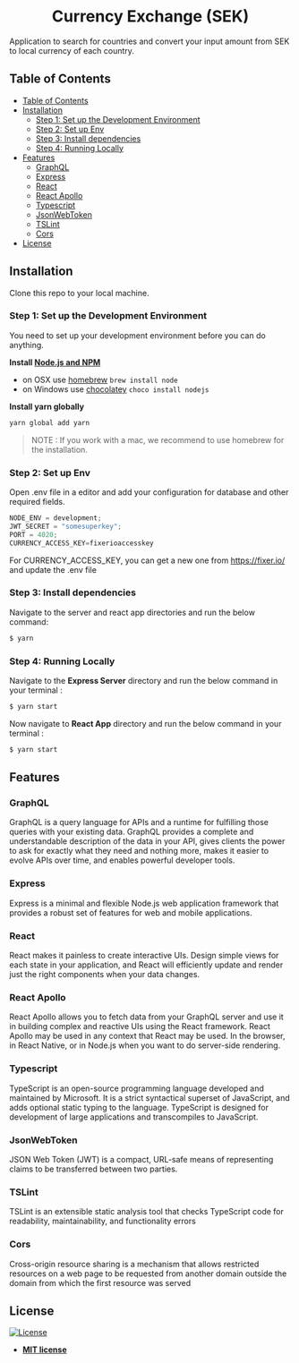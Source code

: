 <h1 align="center">Currency Exchange (SEK)</h1>
Application to search for countries and convert your input amount from SEK to local currency of each country.

## Table of Contents

- [Table of Contents](#table-of-contents)
- [Installation](#installation)
  - [Step 1: Set up the Development Environment](#step-1-set-up-the-development-environment)
  - [Step 2: Set up Env](#step-2-set-up-env)
  - [Step 3: Install dependencies](#step-3-install-dependencies)
  - [Step 4: Running Locally](#step-4-running-locally)
- [Features](#features)
  - [GraphQL](#graphql)
  - [Express](#express)
  - [React](#react)
  - [React Apollo](#react-apollo)
  - [Typescript](#typescript)
  - [JsonWebToken](#jsonwebtoken)
  - [TSLint](#tslint)
  - [Cors](#cors)
- [License](#license)

## Installation

Clone this repo to your local machine.

### Step 1: Set up the Development Environment

You need to set up your development environment before you can do anything.

**Install [Node.js and NPM](https://nodejs.org/en/download/)**

- on OSX use [homebrew](http://brew.sh) `brew install node`
- on Windows use [chocolatey](https://chocolatey.org/) `choco install nodejs`

**Install yarn globally**

```bash
yarn global add yarn
```

> NOTE : If you work with a mac, we recommend to use homebrew for the installation.

### Step 2: Set up Env

Open .env file in a editor and add your configuration for database and other required fields.

```ts
NODE_ENV = development;
JWT_SECRET = "somesuperkey";
PORT = 4020;
CURRENCY_ACCESS_KEY=fixerioaccesskey
```
For CURRENCY_ACCESS_KEY, you can get a new one from https://fixer.io/ and update the .env file

### Step 3: Install dependencies

Navigate to the server and react app directories and run the below command:

```bash
$ yarn
```

### Step 4: Running Locally

Navigate to the **Express Server** directory and run the below command in your terminal :

```bash
$ yarn start
```

Now navigate to **React App** directory and run the below command in your terminal :

```bash
$ yarn start
```

## Features

### GraphQL

GraphQL is a query language for APIs and a runtime for fulfilling those queries with your existing data. GraphQL provides a complete and understandable description of the data in your API, gives clients the power to ask for exactly what they need and nothing more, makes it easier to evolve APIs over time, and enables powerful developer tools.

### Express

Express is a minimal and flexible Node.js web application framework that provides a robust set of features for web and mobile applications.

### React

React makes it painless to create interactive UIs. Design simple views for each state in your application, and React will efficiently update and render just the right components when your data changes.

### React Apollo

React Apollo allows you to fetch data from your GraphQL server and use it in building complex and reactive UIs using the React framework. React Apollo may be used in any context that React may be used. In the browser, in React Native, or in Node.js when you want to do server-side rendering.

### Typescript

TypeScript is an open-source programming language developed and maintained by Microsoft. It is a strict syntactical superset of JavaScript, and adds optional static typing to the language. TypeScript is designed for development of large applications and transcompiles to JavaScript.

### JsonWebToken

JSON Web Token (JWT) is a compact, URL-safe means of representing claims to be transferred between two parties.

### TSLint

TSLint is an extensible static analysis tool that checks TypeScript code for readability, maintainability, and functionality errors


### Cors

Cross-origin resource sharing is a mechanism that allows restricted resources on a web page to be requested from another domain outside the domain from which the first resource was served

## License

[![License](http://img.shields.io/:license-mit-blue.svg?style=flat-square)](http://badges.mit-license.org)

- **[MIT license](http://opensource.org/licenses/mit-license.php)**
